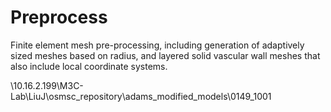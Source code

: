 # Preprocess
Finite element mesh pre-processing, including generation of adaptively sized meshes based on radius, and layered solid vascular wall meshes that also include local coordinate systems.


\\10.16.2.199\M3C-Lab\LiuJ\osmsc_repository\adams_modified_models\0149_1001
